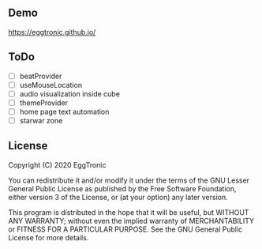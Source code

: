 ## Demo
https://eggtronic.github.io/

## ToDo
- [ ] beatProvider
- [ ] useMouseLocation
- [ ] audio visualization inside cube
- [ ] themeProvider
- [ ] home page text automation
- [ ] starwar zone

## License
Copyright (C) 2020 EggTronic

You can redistribute it and/or modify it under the terms of 
the GNU Lesser General Public License as published by the Free 
Software Foundation, either version 3 of the License, or
(at your option) any later version.

This program is distributed in the hope that it will be useful,
but WITHOUT ANY WARRANTY; without even the implied warranty of
MERCHANTABILITY or FITNESS FOR A PARTICULAR PURPOSE.  See the
GNU General Public License for more details.